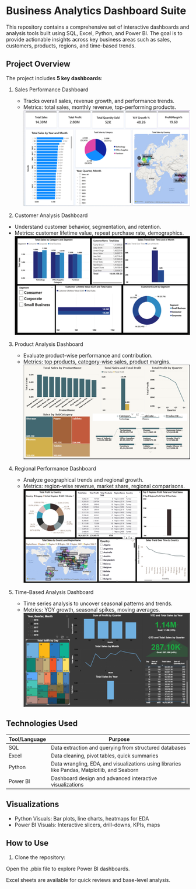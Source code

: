 # Business Analytics Dashboard Suite

This repository contains a comprehensive set of interactive dashboards and analysis tools built using SQL, Excel, Python, and Power BI. The goal is to provide actionable insights across key business areas such as sales, customers, products, regions, and time-based trends.

##  Project Overview

The project includes **5 key dashboards**:

1. Sales Performance Dashboard
   - Tracks overall sales, revenue growth, and performance trends.
   - Metrics: total sales, monthly revenue, top-performing products.
    ![Sales Dashboard](https://github.com/Junaid30121997/Data_Analyst_Sales_Project/blob/main/Screenshot%202025-07-24%20185129.png)

2.  Customer Analysis Dashboard  
   - Understand customer behavior, segmentation, and retention.
   - Metrics: customer lifetime value, repeat purchase rate, demographics.
     ![Customer Dashboard](https://github.com/Junaid30121997/Data_Analyst_Sales_Project/blob/main/Screenshot%202025-07-24%20185006.png)

3. Product Analysis Dashboard 
   - Evaluate product-wise performance and contribution.
   - Metrics: top products, category-wise sales, product margins.
     ![Product Dashboard](https://github.com/Junaid30121997/Data_Analyst_Sales_Project/blob/main/Screenshot%202025-07-24%20184858.png)

4. Regional Performance Dashboard  
   - Analyze geographical trends and regional growth.
   - Metrics: region-wise revenue, market share, regional comparisons.
     ![Regional Dashboard](https://github.com/Junaid30121997/Data_Analyst_Sales_Project/blob/main/Screenshot%202025-07-24%20184817.png)

5. Time-Based Analysis Dashboard
   - Time series analysis to uncover seasonal patterns and trends.
   - Metrics: YOY growth, seasonal spikes, moving averages.
     ![Time Dashboard](https://github.com/Junaid30121997/Data_Analyst_Sales_Project/blob/main/Screenshot%202025-07-24%20184735.png)

##  Technologies Used

| Tool/Language | Purpose |
|---------------|---------|
| SQL    | Data extraction and querying from structured databases |
| Excel    | Data cleaning, pivot tables, quick summaries |
| Python   | Data wrangling, EDA, and visualizations using libraries like Pandas, Matplotlib, and Seaborn |
| Power BI  | Dashboard design and advanced interactive visualizations |

##  Visualizations

- Python Visuals: Bar plots, line charts, heatmaps for EDA
- Power BI Visuals: Interactive slicers, drill-downs, KPIs, maps

##  How to Use

1. Clone the repository:
   
Open the .pbix file to explore Power BI dashboards.

Excel sheets are available for quick reviews and base-level analysis.
